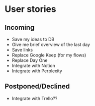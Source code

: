 # User stories

## Incoming

* Save my ideas to DB
* Give me brief overview of the last day
* Save links
* Replace Google Keep (for my flows)
* Replace Day One
* Integrate with Notion
* Integrate with Perplexity

## Postponed/Declined

* Integrate with Trello??